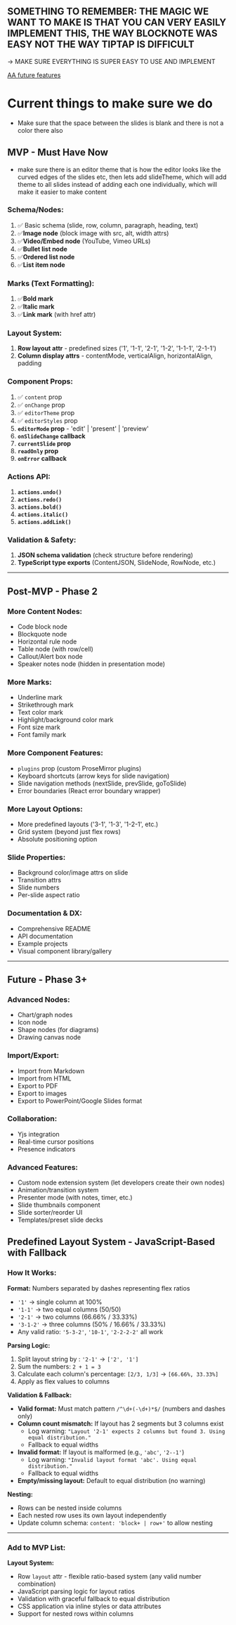 ## SOMETHING TO REMEMBER: THE MAGIC WE WANT TO MAKE IS THAT YOU CAN VERY EASILY IMPLEMENT THIS, THE WAY BLOCKNOTE WAS EASY NOT THE WAY TIPTAP IS DIFFICULT

→ MAKE SURE EVERYTHING IS SUPER EASY TO USE AND IMPLEMENT

[AA future features ](https://www.notion.so/AA-future-features-2817689e42248026aadbfc687dca8a25?pvs=21)

# Current things to make sure we do

- Make sure that the space between the slides is blank and there is not a color there also

## **MVP - Must Have Now**

- make sure there is an editor theme that is how the editor looks like the curved edges of the slides etc, then lets add slideTheme, which will add theme to all slides instead of adding each one individually, which will make it easier to make content

### **Schema/Nodes:**

1. ✅ Basic schema (slide, row, column, paragraph, heading, text)
2. ✅**Image node** (block image with src, alt, width attrs)
3. ✅**Video/Embed node** (YouTube, Vimeo URLs)
4. ✅**Bullet list node**
5. ✅**Ordered list node**
6. ✅**List item node**

### **Marks (Text Formatting):**

1. ✅**Bold mark**
2. ✅**Italic mark**
3. ✅**Link mark** (with href attr)

### **Layout System:**

1. **Row layout attr** - predefined sizes ('1', '1-1', '2-1', '1-2', '1-1-1', '2-1-1')
2. **Column display attrs** - contentMode, verticalAlign, horizontalAlign, padding

### **Component Props:**

1. ✅ `content` prop
2. ✅ `onChange` prop
3. ✅ `editorTheme` prop
4. ✅ `editorStyles` prop
5. **`editorMode` prop** - 'edit' | 'present' | 'preview'
6. **`onSlideChange` callback**
7. **`currentSlide` prop**
8. **`readOnly` prop**
9. **`onError` callback**

### **Actions API:**

1. **`actions.undo()`**
2. **`actions.redo()`**
3. **`actions.bold()`**
4. **`actions.italic()`**
5. **`actions.addLink()`**

### **Validation & Safety:**

1. **JSON schema validation** (check structure before rendering)
2. **TypeScript type exports** (ContentJSON, SlideNode, RowNode, etc.)

---

## **Post-MVP - Phase 2**

### **More Content Nodes:**

- Code block node
- Blockquote node
- Horizontal rule node
- Table node (with row/cell)
- Callout/Alert box node
- Speaker notes node (hidden in presentation mode)

### **More Marks:**

- Underline mark
- Strikethrough mark
- Text color mark
- Highlight/background color mark
- Font size mark
- Font family mark

### **More Component Features:**

- `plugins` prop (custom ProseMirror plugins)
- Keyboard shortcuts (arrow keys for slide navigation)
- Slide navigation methods (nextSlide, prevSlide, goToSlide)
- Error boundaries (React error boundary wrapper)

### **More Layout Options:**

- More predefined layouts ('3-1', '1-3', '1-2-1', etc.)
- Grid system (beyond just flex rows)
- Absolute positioning option

### **Slide Properties:**

- Background color/image attrs on slide
- Transition attrs
- Slide numbers
- Per-slide aspect ratio

### **Documentation & DX:**

- Comprehensive README
- API documentation
- Example projects
- Visual component library/gallery

---

## **Future - Phase 3+**

### **Advanced Nodes:**

- Chart/graph nodes
- Icon node
- Shape nodes (for diagrams)
- Drawing canvas node

### **Import/Export:**

- Import from Markdown
- Import from HTML
- Export to PDF
- Export to images
- Export to PowerPoint/Google Slides format

### **Collaboration:**

- Yjs integration
- Real-time cursor positions
- Presence indicators

### **Advanced Features:**

- Custom node extension system (let developers create their own nodes)
- Animation/transition system
- Presenter mode (with notes, timer, etc.)
- Slide thumbnails component
- Slide sorter/reorder UI
- Templates/preset slide decks

## **Predefined Layout System - JavaScript-Based with Fallback**

### **How It Works:**

**Format:** Numbers separated by dashes representing flex ratios

- `'1'` → single column at 100%
- `'1-1'` → two equal columns (50/50)
- `'2-1'` → two columns (66.66% / 33.33%)
- `'3-1-2'` → three columns (50% / 16.66% / 33.33%)
- Any valid ratio: `'5-3-2'`, `'10-1'`, `'2-2-2-2'` all work

**Parsing Logic:**

1. Split layout string by : `'2-1'` → `['2', '1']`
2. Sum the numbers: `2 + 1 = 3`
3. Calculate each column's percentage: `[2/3, 1/3]` → `[66.66%, 33.33%]`
4. Apply as flex values to columns

**Validation & Fallback:**

- **Valid format:** Must match pattern `/^\d+(-\d+)*$/` (numbers and dashes only)
- **Column count mismatch:** If layout has 2 segments but 3 columns exist
  - Log warning: `"Layout '2-1' expects 2 columns but found 3. Using equal distribution."`
  - Fallback to equal widths
- **Invalid format:** If layout is malformed (e.g., `'abc'`, `'2--1'`)
  - Log warning: `"Invalid layout format 'abc'. Using equal distribution."`
  - Fallback to equal widths
- **Empty/missing layout:** Default to equal distribution (no warning)

**Nesting:**

- Rows can be nested inside columns
- Each nested row uses its own layout independently
- Update column schema: `content: 'block+ | row+'` to allow nesting

---

### **Add to MVP List:**

**Layout System:**

- Row `layout` attr - flexible ratio-based system (any valid number combination)
- JavaScript parsing logic for layout ratios
- Validation with graceful fallback to equal distribution
- CSS application via inline styles or data attributes
- Support for nested rows within columns
